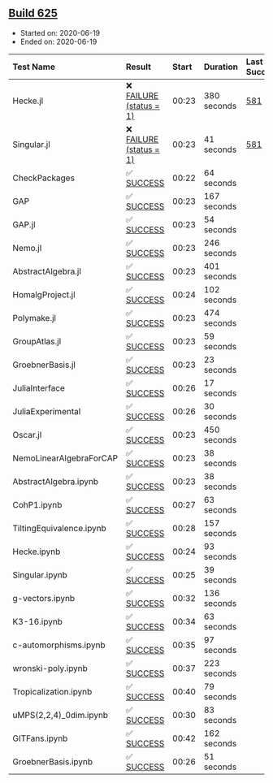 ## [Build 625](https://oscarci.mathematik.uni-kl.de/job/oscar-julia-1.4/625/)

* Started on: 2020-06-19
* Ended on: 2020-06-19

| Test Name    | Result | Start | Duration | Last Success | First Failure |
|:-------------|:-------|:------|:---------|:-------------|:--------------|
| Hecke.jl | ❌ [FAILURE (status = 1)](https://oscarci.mathematik.uni-kl.de/job/oscar-julia-1.4/625/artifact/logs/build-625/Hecke.jl.log) | 00:23 | 380 seconds | [581](https://oscarci.mathematik.uni-kl.de/job/oscar-julia-1.4/581/) | [582](https://oscarci.mathematik.uni-kl.de/job/oscar-julia-1.4/582/) |
| Singular.jl | ❌ [FAILURE (status = 1)](https://oscarci.mathematik.uni-kl.de/job/oscar-julia-1.4/625/artifact/logs/build-625/Singular.jl.log) | 00:23 | 41 seconds | [581](https://oscarci.mathematik.uni-kl.de/job/oscar-julia-1.4/581/) | [582](https://oscarci.mathematik.uni-kl.de/job/oscar-julia-1.4/582/) |
| CheckPackages | ✅ [SUCCESS](https://oscarci.mathematik.uni-kl.de/job/oscar-julia-1.4/625/artifact/logs/build-625/CheckPackages.log) | 00:22 | 64 seconds |  |  |
| GAP | ✅ [SUCCESS](https://oscarci.mathematik.uni-kl.de/job/oscar-julia-1.4/625/artifact/logs/build-625/GAP.log) | 00:23 | 167 seconds |  |  |
| GAP.jl | ✅ [SUCCESS](https://oscarci.mathematik.uni-kl.de/job/oscar-julia-1.4/625/artifact/logs/build-625/GAP.jl.log) | 00:23 | 54 seconds |  |  |
| Nemo.jl | ✅ [SUCCESS](https://oscarci.mathematik.uni-kl.de/job/oscar-julia-1.4/625/artifact/logs/build-625/Nemo.jl.log) | 00:23 | 246 seconds |  |  |
| AbstractAlgebra.jl | ✅ [SUCCESS](https://oscarci.mathematik.uni-kl.de/job/oscar-julia-1.4/625/artifact/logs/build-625/AbstractAlgebra.jl.log) | 00:23 | 401 seconds |  |  |
| HomalgProject.jl | ✅ [SUCCESS](https://oscarci.mathematik.uni-kl.de/job/oscar-julia-1.4/625/artifact/logs/build-625/HomalgProject.jl.log) | 00:24 | 102 seconds |  |  |
| Polymake.jl | ✅ [SUCCESS](https://oscarci.mathematik.uni-kl.de/job/oscar-julia-1.4/625/artifact/logs/build-625/Polymake.jl.log) | 00:23 | 474 seconds |  |  |
| GroupAtlas.jl | ✅ [SUCCESS](https://oscarci.mathematik.uni-kl.de/job/oscar-julia-1.4/625/artifact/logs/build-625/GroupAtlas.jl.log) | 00:23 | 59 seconds |  |  |
| GroebnerBasis.jl | ✅ [SUCCESS](https://oscarci.mathematik.uni-kl.de/job/oscar-julia-1.4/625/artifact/logs/build-625/GroebnerBasis.jl.log) | 00:23 | 23 seconds |  |  |
| JuliaInterface | ✅ [SUCCESS](https://oscarci.mathematik.uni-kl.de/job/oscar-julia-1.4/625/artifact/logs/build-625/JuliaInterface.log) | 00:26 | 17 seconds |  |  |
| JuliaExperimental | ✅ [SUCCESS](https://oscarci.mathematik.uni-kl.de/job/oscar-julia-1.4/625/artifact/logs/build-625/JuliaExperimental.log) | 00:26 | 30 seconds |  |  |
| Oscar.jl | ✅ [SUCCESS](https://oscarci.mathematik.uni-kl.de/job/oscar-julia-1.4/625/artifact/logs/build-625/Oscar.jl.log) | 00:23 | 450 seconds |  |  |
| NemoLinearAlgebraForCAP | ✅ [SUCCESS](https://oscarci.mathematik.uni-kl.de/job/oscar-julia-1.4/625/artifact/logs/build-625/NemoLinearAlgebraForCAP.log) | 00:23 | 38 seconds |  |  |
| AbstractAlgebra.ipynb | ✅ [SUCCESS](https://oscarci.mathematik.uni-kl.de/job/oscar-julia-1.4/625/artifact/logs/build-625/AbstractAlgebra.ipynb.log) | 00:23 | 38 seconds |  |  |
| CohP1.ipynb | ✅ [SUCCESS](https://oscarci.mathematik.uni-kl.de/job/oscar-julia-1.4/625/artifact/logs/build-625/CohP1.ipynb.log) | 00:27 | 63 seconds |  |  |
| TiltingEquivalence.ipynb | ✅ [SUCCESS](https://oscarci.mathematik.uni-kl.de/job/oscar-julia-1.4/625/artifact/logs/build-625/TiltingEquivalence.ipynb.log) | 00:28 | 157 seconds |  |  |
| Hecke.ipynb | ✅ [SUCCESS](https://oscarci.mathematik.uni-kl.de/job/oscar-julia-1.4/625/artifact/logs/build-625/Hecke.ipynb.log) | 00:24 | 93 seconds |  |  |
| Singular.ipynb | ✅ [SUCCESS](https://oscarci.mathematik.uni-kl.de/job/oscar-julia-1.4/625/artifact/logs/build-625/Singular.ipynb.log) | 00:25 | 39 seconds |  |  |
| g-vectors.ipynb | ✅ [SUCCESS](https://oscarci.mathematik.uni-kl.de/job/oscar-julia-1.4/625/artifact/logs/build-625/g-vectors.ipynb.log) | 00:32 | 136 seconds |  |  |
| K3-16.ipynb | ✅ [SUCCESS](https://oscarci.mathematik.uni-kl.de/job/oscar-julia-1.4/625/artifact/logs/build-625/K3-16.ipynb.log) | 00:34 | 63 seconds |  |  |
| c-automorphisms.ipynb | ✅ [SUCCESS](https://oscarci.mathematik.uni-kl.de/job/oscar-julia-1.4/625/artifact/logs/build-625/c-automorphisms.ipynb.log) | 00:35 | 97 seconds |  |  |
| wronski-poly.ipynb | ✅ [SUCCESS](https://oscarci.mathematik.uni-kl.de/job/oscar-julia-1.4/625/artifact/logs/build-625/wronski-poly.ipynb.log) | 00:37 | 223 seconds |  |  |
| Tropicalization.ipynb | ✅ [SUCCESS](https://oscarci.mathematik.uni-kl.de/job/oscar-julia-1.4/625/artifact/logs/build-625/Tropicalization.ipynb.log) | 00:40 | 79 seconds |  |  |
| uMPS(2,2,4)_0dim.ipynb | ✅ [SUCCESS](https://oscarci.mathematik.uni-kl.de/job/oscar-julia-1.4/625/artifact/logs/build-625/uMPS-2-2-4-_0dim.ipynb.log) | 00:30 | 83 seconds |  |  |
| GITFans.ipynb | ✅ [SUCCESS](https://oscarci.mathematik.uni-kl.de/job/oscar-julia-1.4/625/artifact/logs/build-625/GITFans.ipynb.log) | 00:42 | 162 seconds |  |  |
| GroebnerBasis.ipynb | ✅ [SUCCESS](https://oscarci.mathematik.uni-kl.de/job/oscar-julia-1.4/625/artifact/logs/build-625/GroebnerBasis.ipynb.log) | 00:26 | 51 seconds |  |  |

